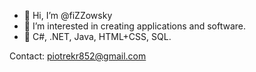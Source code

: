 - 👋 Hi, I’m @fiZZowsky
- 👀 I’m interested in creating applications and software.
- 🌱 C#, .NET, Java, HTML+CSS, SQL.

Contact: piotrekr852@gmail.com
<!---💞️ I’m looking to collaborate on ...
- 📫 How to reach me ...


fiZZowsky/fiZZowsky is a ✨ special ✨ repository because its `README.md` (this file) appears on your GitHub profile.
You can click the Preview link to take a look at your changes.
--->
